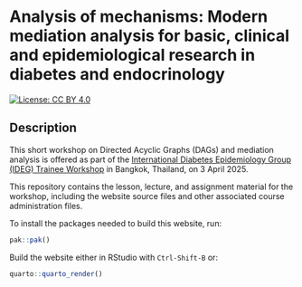 # Analysis of mechanisms: Modern mediation analysis for basic, clinical and epidemiological research in diabetes and endocrinology

[![License: CC BY
4.0](https://img.shields.io/badge/License-CC%20BY%204.0-lightgrey.svg)](https://creativecommons.org/licenses/by/4.0/)

## Description

This short workshop on Directed Acyclic Graphs (DAGs) and mediation analysis
is offered as part of the [International Diabetes Epidemiology Group (IDEG)
Trainee Workshop](https://www.ideg-diabetes.org/idegtraineeworkshop) in
Bangkok, Thailand, on 3 April 2025.

This repository contains the lesson, lecture, and assignment material
for the workshop, including the website source files and other associated
course administration files.

To install the packages needed to build this website, run:

``` r
pak::pak()
```

Build the website either in RStudio with `Ctrl-Shift-B` or:

``` r
quarto::quarto_render()
```
